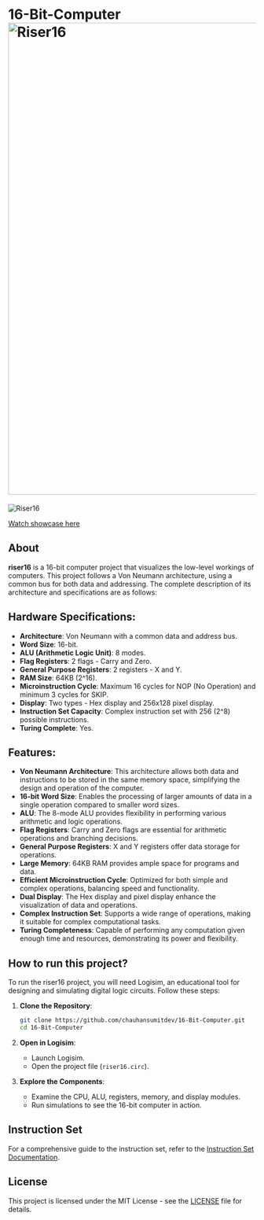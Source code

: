 # 16-Bit-Computer<img width="960" alt="Riser16" src="https://github.com/chauhansumitdev/16-Bit-Computer/assets/103536827/ddf212d3-1ec9-4028-a8e3-6dab1b1e2df6">
![Riser16](https://github.com/chauhansumitdev/16-Bit-Computer/assets/103536827/350c0d2e-f081-4130-8a45-852a0d762a58)

[Watch showcase here](link)

## About

**riser16** is a 16-bit computer project that visualizes the low-level workings of computers. This project follows a Von Neumann architecture, using a common bus for both data and addressing. The complete description of its architecture and specifications are as follows:

## Hardware Specifications:
- **Architecture**: Von Neumann with a common data and address bus.
- **Word Size**: 16-bit.
- **ALU (Arithmetic Logic Unit)**: 8 modes.
- **Flag Registers**: 2 flags - Carry and Zero.
- **General Purpose Registers**: 2 registers - X and Y.
- **RAM Size**: 64KB (2^16).
- **Microinstruction Cycle**: Maximum 16 cycles for NOP (No Operation) and minimum 3 cycles for SKIP.
- **Display**: Two types - Hex display and 256x128 pixel display.
- **Instruction Set Capacity**: Complex instruction set with 256 (2^8) possible instructions.
- **Turing Complete**: Yes.

## Features:
- **Von Neumann Architecture**: This architecture allows both data and instructions to be stored in the same memory space, simplifying the design and operation of the computer.
- **16-bit Word Size**: Enables the processing of larger amounts of data in a single operation compared to smaller word sizes.
- **ALU**: The 8-mode ALU provides flexibility in performing various arithmetic and logic operations.
- **Flag Registers**: Carry and Zero flags are essential for arithmetic operations and branching decisions.
- **General Purpose Registers**: X and Y registers offer data storage for operations.
- **Large Memory**: 64KB RAM provides ample space for programs and data.
- **Efficient Microinstruction Cycle**: Optimized for both simple and complex operations, balancing speed and functionality.
- **Dual Display**: The Hex display and pixel display enhance the visualization of data and operations.
- **Complex Instruction Set**: Supports a wide range of operations, making it suitable for complex computational tasks.
- **Turing Completeness**: Capable of performing any computation given enough time and resources, demonstrating its power and flexibility.

## How to run this project?
To run the riser16 project, you will need Logisim, an educational tool for designing and simulating digital logic circuits. Follow these steps:

1. **Clone the Repository**:
   ```bash
   git clone https://github.com/chauhansumitdev/16-Bit-Computer.git
   cd 16-Bit-Computer
   ```

2. **Open in Logisim**:
   - Launch Logisim.
   - Open the project file (`riser16.circ`).

3. **Explore the Components**:
   - Examine the CPU, ALU, registers, memory, and display modules.
   - Run simulations to see the 16-bit computer in action.

## Instruction Set
For a comprehensive guide to the instruction set, refer to the [Instruction Set Documentation](link-to-instruction-set-file).

## License
This project is licensed under the MIT License - see the [LICENSE](link-to-license) file for details.
